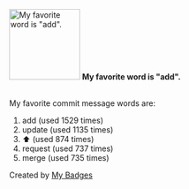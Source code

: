 <img src="https://my-badges.github.io/my-badges/favorite-word.png" alt="My favorite word is &quot;add&quot;." title="My favorite word is &quot;add&quot;." width="128">
<strong>My favorite word is &quot;add&quot;.</strong>
<br><br>

My favorite commit message words are:

1. add (used 1529 times)
2. update (used 1135 times)
3. :arrow_up: (used 874 times)
4. request (used 737 times)
5. merge (used 735 times)


Created by <a href="https://github.com/my-badges/my-badges">My Badges</a>